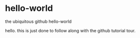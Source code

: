 # hello-world
the ubiquitous github hello-world

hello.  this is just done to follow along with the github tutorial tour.

